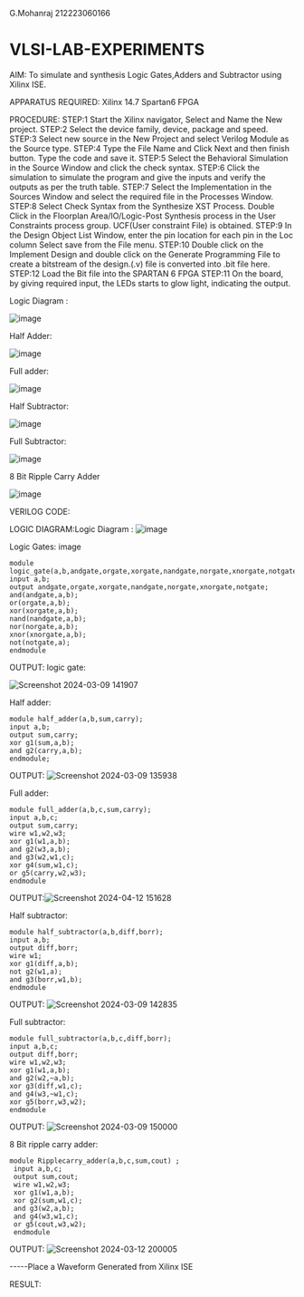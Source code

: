 G.Mohanraj
212223060166
# VLSI-LAB-EXPERIMENTS
AIM: To simulate and synthesis Logic Gates,Adders and Subtractor using Xilinx ISE.

APPARATUS REQUIRED: Xilinx 14.7 Spartan6 FPGA

PROCEDURE: STEP:1 Start the Xilinx navigator, Select and Name the New project. STEP:2 Select the device family, device, package and speed. STEP:3 Select new source in the New Project and select Verilog Module as the Source type. STEP:4 Type the File Name and Click Next and then finish button. Type the code and save it. STEP:5 Select the Behavioral Simulation in the Source Window and click the check syntax. STEP:6 Click the simulation to simulate the program and give the inputs and verify the outputs as per the truth table. STEP:7 Select the Implementation in the Sources Window and select the required file in the Processes Window. STEP:8 Select Check Syntax from the Synthesize XST Process. Double Click in the Floorplan Area/IO/Logic-Post Synthesis process in the User Constraints process group. UCF(User constraint File) is obtained. STEP:9 In the Design Object List Window, enter the pin location for each pin in the Loc column Select save from the File menu. STEP:10 Double click on the Implement Design and double click on the Generate Programming File to create a bitstream of the design.(.v) file is converted into .bit file here. STEP:12 Load the Bit file into the SPARTAN 6 FPGA STEP:11 On the board, by giving required input, the LEDs starts to glow light, indicating the output.



Logic Diagram :





![image](https://github.com/navaneethans/VLSI-LAB-EXPERIMENTS/assets/6987778/ee17970c-3ac9-4603-881b-88e2825f41a4)


Half Adder:

![image](https://github.com/navaneethans/VLSI-LAB-EXPERIMENTS/assets/6987778/0e1ecb96-0c25-4556-832b-aeeedfdfe7b9)


Full adder:

![image](https://github.com/navaneethans/VLSI-LAB-EXPERIMENTS/assets/6987778/9bb3964c-438f-469d-a3de-c1cca6f323fb)


Half Subtractor:

![image](https://github.com/navaneethans/VLSI-LAB-EXPERIMENTS/assets/6987778/731470b7-eb4e-49f8-8bb7-2994052a7184)



Full Subtractor:

![image](https://github.com/navaneethans/VLSI-LAB-EXPERIMENTS/assets/6987778/d66f874b-c1f2-44b3-a035-7149b56430c1)



8 Bit Ripple Carry Adder

![image](https://github.com/navaneethans/VLSI-LAB-EXPERIMENTS/assets/6987778/7385a408-40a5-4203-8050-b72818622d79)



VERILOG CODE:

LOGIC DIAGRAM:Logic Diagram :
![image](https://github.com/navaneethans/VLSI-LAB-EXPERIMENTS/assets/6987778/ee17970c-3ac9-4603-881b-88e2825f41a4)

Logic Gates: image
```
module logic_gate(a,b,andgate,orgate,xorgate,nandgate,norgate,xnorgate,notgate);
input a,b;
output andgate,orgate,xorgate,nandgate,norgate,xnorgate,notgate;
and(andgate,a,b);
or(orgate,a,b);
xor(xorgate,a,b);
nand(nandgate,a,b);  
nor(norgate,a,b);
xnor(xnorgate,a,b);
not(notgate,a);
endmodule
```

OUTPUT:
logic gate:

![Screenshot 2024-03-09 141907](https://github.com/Mohanraj7896/VLSI-LAB-EXP-1/assets/166592482/1a792b50-aa3d-4842-9adb-2c1fc999a390)

Half adder:
```
module half_adder(a,b,sum,carry);
input a,b;
output sum,carry;
xor g1(sum,a,b);
and g2(carry,a,b);
endmodule;
```

OUTPUT:
![Screenshot 2024-03-09 135938](https://github.com/Mohanraj7896/VLSI-LAB-EXP-1/assets/166592482/f4ae9a76-b614-4efc-9ace-db34450f235b)

Full adder:
```
module full_adder(a,b,c,sum,carry);
input a,b,c;
output sum,carry;
wire w1,w2,w3;
xor g1(w1,a,b);
and g2(w3,a,b);
and g3(w2,w1,c);
xor g4(sum,w1,c);
or g5(carry,w2,w3);
endmodule
```

OUTPUT:![Screenshot 2024-04-12 151628](https://github.com/Mohanraj7896/VLSI-LAB-EXP-1/assets/166592482/ab9b61a5-3bbd-4cae-91d6-d60f1b4dbf1b)

Half subtractor:
```
module half_subtractor(a,b,diff,borr);
input a,b;
output diff,borr;
wire w1;
xor g1(diff,a,b);
not g2(w1,a);
and g3(borr,w1,b);
endmodule
```

OUTPUT:
![Screenshot 2024-03-09 142835](https://github.com/Mohanraj7896/VLSI-LAB-EXP-1/assets/166592482/e9837352-3764-4380-a8c8-2afd67c64fc9)

Full subtractor:
```
module full_subtractor(a,b,c,diff,borr);
input a,b,c;
output diff,borr;
wire w1,w2,w3;
xor g1(w1,a,b);
and g2(w2,~a,b);
xor g3(diff,w1,c);
and g4(w3,~w1,c);
xor g5(borr,w3,w2);
endmodule
```

OUTPUT:
![Screenshot 2024-03-09 150000](https://github.com/Mohanraj7896/VLSI-LAB-EXP-1/assets/166592482/98028e09-3524-41b3-ac15-4fc4df5c7129)

8 Bit ripple carry adder:
```
module Ripplecarry_adder(a,b,c,sum,cout) ;
 input a,b,c;
 output sum,cout;
 wire w1,w2,w3;
 xor g1(w1,a,b);
 xor g2(sum,w1,c);
 and g3(w2,a,b);
 and g4(w3,w1,c);
 or g5(cout,w3,w2);
 endmodule
```

OUTPUT:
![Screenshot 2024-03-12 200005](https://github.com/Mohanraj7896/VLSI-LAB-EXP-1/assets/166592482/38d39f04-b0a5-4932-8266-68dadf707af7)



-----Place a Waveform Generated from Xilinx ISE

RESULT:

